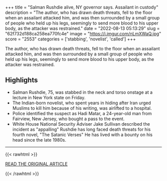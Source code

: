 +++
title = "Salman Rushdie alive, NY governor says. Assailant in custody"
description = "The author, who has drawn death threats, fell to the floor when an assailant attacked him, and was then surrounded by a small group of people who held up his legs, seemingly to send more blood to his upper body, as the attacker was restrained."
date = "2022-08-13 05:13:29"
slug = "62f732d188ca258ea770fc4e"
image = "https://i.imgur.com/nLmXWaQ.jpg"
score = "2553"
categories = ['stabbing', 'novelist', 'called']
+++

The author, who has drawn death threats, fell to the floor when an assailant attacked him, and was then surrounded by a small group of people who held up his legs, seemingly to send more blood to his upper body, as the attacker was restrained.

## Highlights

- Salman Rushdie, 75, was stabbed in the neck and torso onstage at a lecture in New York state on Friday.
- The Indian-born novelist, who spent years in hiding after Iran urged Muslims to kill him because of his writing, was airlifted to a hospital.
- Police identified the suspect as Hadi Matar, a 24-year-old man from Fairview, New Jersey, who bought a pass to the event.
- White House National Security Adviser Jake Sullivan described the incident as "appalling" Rushdie has long faced death threats for his fourth novel, "The Satanic Verses" He has lived with a bounty on his head since the late 1980s.

---

{{< rawhtml >}}
  <p class="article-category">
    <a target="_blank" href="https://www.reuters.com/world/us/author-salman-rushdie-attacked-stage-event-new-york-sky-news-2022-08-12/">READ THE ORIGINAL ARTICLE</a>
  </p>
{{< /rawhtml >}}
